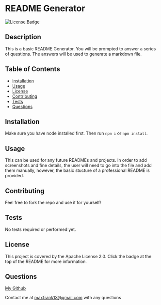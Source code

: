 
# README Generator

[![License Badge](https://img.shields.io/badge/License-Apache_2.0-blue.svg)](https://opensource.org/licenses/Apache-2.0)

## Description

This is a basic README Generator. You will be prompted to answer a series of questions. The answers will be used to generate a markdown file.

## Table of Contents

- [Installation](#installation)
- [Usage](#usage)
- [License](#license)
- [Contributing](#contributing)
- [Tests](#tests)
- [Questions](#questions)

## Installation

Make sure you have node installed first. Then run `npm i` or `npm install`.

## Usage

This can be used for any future READMEs and projects. In order to add screenshots and fine details, the user will need to go into the file and add them manually, however, the basic stucture of a professional README is provided.

## Contributing

Feel free to fork the repo and use it for yourself!

## Tests

No tests required or performed yet.

## License

This project is covered by the Apache License 2.0. Click the badge at the top of the README for more information.

## Questions

[My Github](https://github.com/MaxFrank13)

Contact me at maxfrank13@gmail.com with any questions
